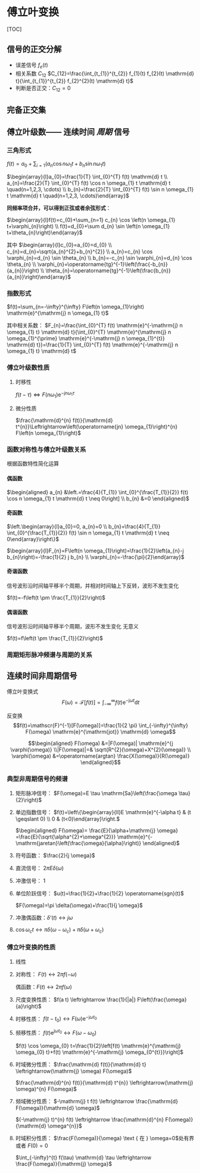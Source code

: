 # 傅立叶变换
[TOC]
## 信号的正交分解
- 误差信号 $f_e(t)$
- 相关系数 $C_{12}$
  $C_{12}=\frac{\int_{t_{1}}^{t_{2}} f_{1}(t) f_{2}(t) \mathrm{d} t}{\int_{t_{1}}^{t_{2}} f_{2}^{2}(t) \mathrm{d} t}$
- 判断是否正交：$C_{12}=0$

## 完备正交集

## 傅立叶级数—— 连续时间 _周期_ 信号

### 三角形式
$f(t)=a_{0}+\sum_{i=1}\left(a_{n} \cos n \omega_{1} t+b_{n} \sin n \omega_{1} t\right)$

$\begin{array}{l}a_{0}=\frac{1}{T} \int_{0}^{T} f(t) \mathrm{d} t \\ a_{n}=\frac{2}{T} \int_{0}^{T} f(t) \cos n \omega_{1} t \mathrm{d} t \quad(n=1,2,3, \cdots) \\ b_{n}=\frac{2}{T} \int_{0}^{T} f(t) \sin n \omega_{1} t \mathrm{d} t \quad(n=1,2,3, \cdots)\end{array}$

**同频率项合并，可以得到正弦或者余弦形式**：

$\begin{array}{l}f(t)=c_{0}+\sum_{n=1} c_{n} \cos \left(n \omega_{1} t+\varphi_{n}\right) \\ f(t)=d_{0}+\sum d_{n} \sin \left(n \omega_{1} t+\theta_{n}\right)\end{array}$

其中
$\begin{array}{l}c_{0}=a_{0}=d_{0} \\ c_{n}=d_{n}=\sqrt{a_{n}^{2}+b_{n}^{2}} \\ a_{n}=c_{n} \cos \varphi_{n}=d_{n} \sin \theta_{n} \\ b_{n}=-c_{n} \sin \varphi_{n}=d_{n} \cos \theta_{n} \\ \varphi_{n}=\operatorname{tg}^{-1}\left(\frac{-b_{n}}{a_{n}}\right) \\ \theta_{n}=\operatorname{tg}^{-1}\left(\frac{b_{n}}{a_{n}}\right)\end{array}$

### 指数形式
$f(t)=\sum_{n=-\infty}^{\infty} F\left(n \omega_{1}\right) \mathrm{e}^{\mathrm{j} n \omega_{1} t}$

其中相关系数：
$F_{n}=\frac{\int_{0}^{T} f(t) \mathrm{e}^{-\mathrm{j} n \omega_{1} t} \mathrm{d} t}{\int_{0}^{T} \mathrm{e}^{\mathrm{j} n \omega_{1}^{\prime} \mathrm{e}^{-\mathrm{j} n \omega_{1}^{t}} \mathrm{d} t}}=\frac{1}{T} \int_{0}^{T} f(t) \mathrm{e}^{-\mathrm{j} n \omega_{1} t} \mathrm{d} t$

### 傅立叶级数性质
1. 时移性
   
    $f(t-\tau) \Leftrightarrow F\left(n \omega_{1}\right) \mathrm{e}^{-\mathrm{j} n \omega_{1} \tau}$

2. 微分性质

    $\frac{\mathrm{d}^{n} f(t)}{\mathrm{d} t^{n}}\Leftrightarrow\left(\operatorname{jn} \omega_{1}\right)^{n} F\left(n \omega_{1}\right)$

### 函数对称性与傅立叶级数关系
根据函数特性简化运算

#### 偶函数

$\begin{aligned} a_{n} &\left.=\frac{4}{T_{1}} \int_{0}^{\frac{T_{1}}{2}} f(t) \cos n \omega_{1} t \mathrm{d} t \neq 0\right] \\ b_{n} &=0 \end{aligned}$

#### 奇函数

$\left.\begin{array}{l}a_{0}=0, a_{n}=0 \\ b_{n}=\frac{4}{T_{1}} \int_{0}^{\frac{T_{1}}{2}} f(t) \sin n \omega_{1} t \mathrm{d} t \neq 0\end{array}\right\}$

$\begin{array}{l}F_{n}=F\left(n \omega_{1}\right)=\frac{1}{2}\left(a_{n}-j b_{n}\right)=-\frac{1}{2} j b_{n} \\ \varphi_{n}=-\frac{\pi}{2}\end{array}$

#### 奇谐函数

信号波形沿时间轴平移半个周期，并相对时间轴上下反转，波形不发生变化

$f(t)=-f\left(t \pm \frac{T_{1}}{2}\right)$

#### 偶谐函数

信号波形沿时间轴平移半个周期，波形不发生变化
无意义

$f(t)=f\left(t \pm \frac{T_{1}}{2}\right)$

### 周期矩形脉冲频谱与周期的关系

## 连续时间非周期信号

傅立叶变换式
$$F(\omega)=\mathscr{F}[f(t)]=\int_{-\infty}^{\infty} f(t) \mathrm{e}^{-\mathrm{j} \omega t} \mathrm{d} t$$

反变换
$$f(t)=\mathscr{F}^{-1}[F(\omega)]=\frac{1}{2 \pi} \int_{-\infty}^{\infty} F(\omega) \mathrm{e}^{\mathrm{jot}} \mathrm{d} \omega$$

$$\begin{aligned} F(\omega) &=|F(\omega)| \mathrm{e}^{j \varphi(\omega)} \\|F(\omega)|=& \sqrt{R^{2}(\omega)+X^{2}(\omega)} \\ \varphi(\omega) &=\operatorname{argtan} \frac{X(\omega)}{R(\omega)} \end{aligned}$$

### 典型非周期信号的频谱
1. 矩形脉冲信号：
   $F(\omega)=E \tau \mathrm{Sa}\left(\frac{\omega \tau}{2}\right)$
2. 单边指数信号：
   $f(t)=\left\{\begin{array}{ll}E \mathrm{e}^{-\alpha t} & (t \geqslant 0) \\ 0 & (t<0)\end{array}\right.$

   $\begin{aligned} F(\omega)= \frac{E}{\alpha+\mathrm{j} \omega} =\frac{E}{\sqrt{\alpha^{2}+\omega^{2}}} \mathrm{e}^{-\mathrm{jaretan}\left(\frac{\omega}{\alpha}\right)} \end{aligned}$

3. 符号函数：
   $\frac{2}{j \omega}$
4. 直流信号：
   $2 \pi E \delta(\omega)$
5. 冲激信号：
   $1$
6. 单位阶跃信号：
   $u(t)=\frac{1}{2}+\frac{1}{2} \operatorname{sgn}(t)$

   $F(\omega)=\pi \delta(\omega)+\frac{1}{j \omega}$
1. 冲激偶函数：$\delta‘(t) \leftrightarrow j\omega$
2. $\cos \omega_ct \leftrightarrow \pi\delta(\omega-\omega_c)+\pi\delta(\omega+\omega_c)$

### 傅立叶变换的性质

1. 线性
2. 对称性：
   $F(t) \leftrightarrow 2 \pi f(-\omega)$

   偶函数：$F(t) \leftrightarrow 2 \pi f(\omega)$
3. 尺度变换性质：
   $f(a t) \leftrightarrow \frac{1}{|a|} F\left(\frac{\omega}{a}\right)$ 
4. 时移性质：
   $f\left(t-t_{0}\right) \leftrightarrow F(\omega) \mathrm{e}^{-\mathrm{j} \omega t_{0}}$
5. 频移性质：
   $f(t) \mathrm{e}^{\mathrm{j} \omega t_{0}} \leftrightarrow F\left(\omega-\omega_{0}\right)$

   $f(t) \cos \omega_{0} t=\frac{1}{2}\left[f(t) \mathrm{e}^{\mathrm{j} \omega_{0} t}+f(t) \mathrm{e}^{-\mathrm{j} \omega_{0^{t}}}\right]$
6. 时域微分性质：
   $\frac{\mathrm{d} f(t)}{\mathrm{d} t} \leftrightarrow(\mathrm{j} \omega) F(\omega)$

   $\frac{\mathrm{d}^{n} f(t)}{\mathrm{d} t^{n}} \leftrightarrow(\mathrm{j} \omega)^{n} F(\omega)$
7. 频域微分性质：
    $-\mathrm{j} t f(t) \leftrightarrow \frac{\mathrm{d} F(\omega)}{\mathrm{d} \omega}$
   
   $(-\mathrm{j} t)^{n} f(t) \leftrightarrow \frac{\mathrm{d}^{n} F(\omega)}{\mathrm{d} \omega^{n}}$
8. 时域积分性质：
   $\frac{F(\omega)}{\omega} \text { 在 } \omega=0$处有界或者 $F(0)=0$

   $\int_{-\infty}^{t} f(\tau) \mathrm{d} \tau \leftrightarrow \frac{F(\omega)}{\mathrm{j} \omega}$